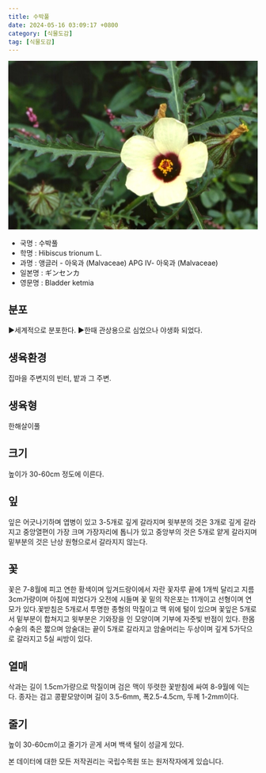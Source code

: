 ```yaml
---
title: 수박풀
date: 2024-05-16 03:09:17 +0800
category: [식물도감]
tag: [식물도감]
---
```




![수박풀](/assets/img/fileUpload/plants/basic/Malvaceae/Hibiscus/12112/2_th2.JPG)
- 국명 : 수박풀
- 학명 : Hibiscus trionum L.
- 과명 : 앵글러 - 아욱과 (Malvaceae) APG Ⅳ- 아욱과 (Malvaceae)
- 일본명 : ギンセンカ
- 영문명 : Bladder ketmia


## 분포
▶세계적으로 분포한다.
▶한때 관상용으로 심었으나 야생화 되었다.
## 생육환경
집마을 주변지의 빈터, 밭과 그 주변.
## 생육형
한해살이풀
## 크기
높이가 30-60cm 정도에 이른다.
## 잎
잎은 어긋나기하며 엽병이 있고 3-5개로 깊게 갈라지며 윗부분의 것은 3개로 깊게 갈라지고 중앙열편이 가장 크며 가장자리에 톱니가 있고 중앙부의 것은 5개로 얕게 갈라지며 밑부분의 것은 난상 원형으로서 갈라지지 않는다.
## 꽃
꽃은 7-8월에 피고 연한 황색이며 잎겨드랑이에서 자란 꽃자루 끝에 1개씩 달리고 지름 3cm가량이며 아침에 피었다가 오전에 시들며 꽃 밑의 작은포는 11개이고 선형이며 연모가 있다.꽃받침은 5개로서 투명한 종형의 막질이고 맥 위에 털이 있으며 꽃잎은 5개로서 밑부분이 합쳐지고 윗부분은 기와장을 인 모양이며 기부에 자줏빛 반점이 있다. 한몸수술의 축은 짧으며 암술대는 끝이 5개로 갈라지고 암술머리는 두상이며 깊게 5가닥으로 갈라지고 5실 씨방이 있다.
## 열매
삭과는 길이 1.5cm가량으로 막질이며 검은 맥이 뚜렷한 꽃받침에 싸여 8-9월에 익는다. 종자는 검고 콩팥모양이며 길이 3.5-6mm, 폭2.5-4.5cm, 두께 1-2mm이다.
## 줄기
높이 30-60cm이고 줄기가 곧게 서며 백색 털이 성글게 있다.






본 데이터에 대한 모든 저작권리는 국립수목원 또는 원저작자에게 있습니다.

